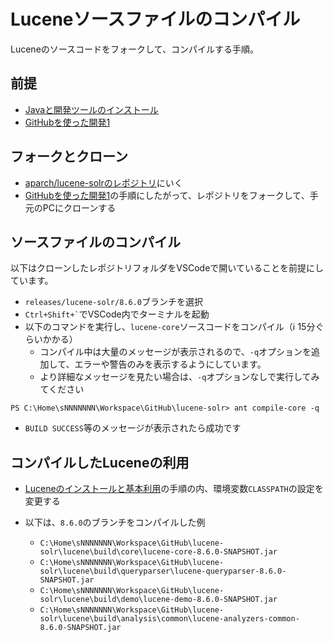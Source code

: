 # Luceneソースファイルのコンパイル

Luceneのソースコードをフォークして、コンパイルする手順。

## 前提

- [Javaと開発ツールのインストール](../../pc-java.md)
- [GitHubを使った開発1](../../github-1.md)


## フォークとクローン

- [aparch/lucene-solrのレポジトリ](https://github.com/apache/lucene-solr)にいく
- [GitHubを使った開発1](../.../github-1.md)の手順にしたがって、レポジトリをフォークして、手元のPCにクローンする

## ソースファイルのコンパイル

以下はクローンしたレポジトリフォルダをVSCodeで開いていることを前提にしています。

- `releases/lucene-solr/8.6.0`ブランチを選択
- `` Ctrl+Shift+` ``でVSCode内でターミナルを起動
- 以下のコマンドを実行し、`lucene-core`ソースコードをコンパイル（:information_source: 15分ぐらいかかる）
  - コンパイル中は大量のメッセージが表示されるので、`-q`オプションを追加して、エラーや警告のみを表示するようにしています。
  - より詳細なメッセージを見たい場合は、`-q`オプションなしで実行してみてください
```
PS C:\Home\sNNNNNNN\Workspace\GitHub\lucene-solr> ant compile-core -q
```
- `BUILD SUCCESS`等のメッセージが表示されたら成功です

## コンパイルしたLuceneの利用

- [Luceneのインストールと基本利用](1-install.md)の手順の内、環境変数`CLASSPATH`の設定を変更する
- 以下は、`8.6.0`のブランチをコンパイルした例

  - `C:\Home\sNNNNNNN\Workspace\GitHub\lucene-solr\lucene\build\core\lucene-core-8.6.0-SNAPSHOT.jar`
  - `C:\Home\sNNNNNNN\Workspace\GitHub\lucene-solr\lucene\build\queryparser\lucene-queryparser-8.6.0-SNAPSHOT.jar`
  - `C:\Home\sNNNNNNN\Workspace\GitHub\lucene-solr\lucene\build\demo\lucene-demo-8.6.0-SNAPSHOT.jar`
  - `C:\Home\sNNNNNNN\Workspace\GitHub\lucene-solr\lucene\build\analysis\common\lucene-analyzers-common-8.6.0-SNAPSHOT.jar`